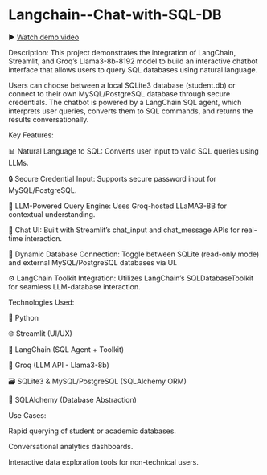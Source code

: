 # Langchain--Chat-with-SQL-DB
▶️ [Watch demo video](https://www.linkedin.com/posts/ujjwal-kumar-287831167_langchain-llm-dataanalytics-activity-7335251607460134912-XOj9?utm_source=share&utm_medium=member_desktop&rcm=ACoAACfPy0cB4xmfCQfT8bwgL14GtPTybUDasZ0)

Description:
This project demonstrates the integration of LangChain, Streamlit, and Groq’s Llama3-8b-8192 model to build an interactive chatbot interface that allows users to query SQL databases using natural language.

Users can choose between a local SQLite3 database (student.db) or connect to their own MySQL/PostgreSQL database through secure credentials. The chatbot is powered by a LangChain SQL agent, which interprets user queries, converts them to SQL commands, and returns the results conversationally.

Key Features:

📊 Natural Language to SQL: Converts user input to valid SQL queries using LLMs.

🔒 Secure Credential Input: Supports secure password input for MySQL/PostgreSQL.

🧠 LLM-Powered Query Engine: Uses Groq-hosted LLaMA3-8B for contextual understanding.

💬 Chat UI: Built with Streamlit’s chat_input and chat_message APIs for real-time interaction.

📁 Dynamic Database Connection: Toggle between SQLite (read-only mode) and external MySQL/PostgreSQL databases via UI.

⚙️ LangChain Toolkit Integration: Utilizes LangChain’s SQLDatabaseToolkit for seamless LLM-database interaction.

Technologies Used:

🐍 Python

🌐 Streamlit (UI/UX)

🦜 LangChain (SQL Agent + Toolkit)

🧠 Groq (LLM API - Llama3-8b)

🗃 SQLite3 & MySQL/PostgreSQL (SQLAlchemy ORM)

🧩 SQLAlchemy (Database Abstraction)

Use Cases:

Rapid querying of student or academic databases.

Conversational analytics dashboards.

Interactive data exploration tools for non-technical users.
